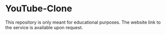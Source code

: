 # YouTube-Clone

This repository is only meant for educational purposes.
The website link to the service is available upon request.